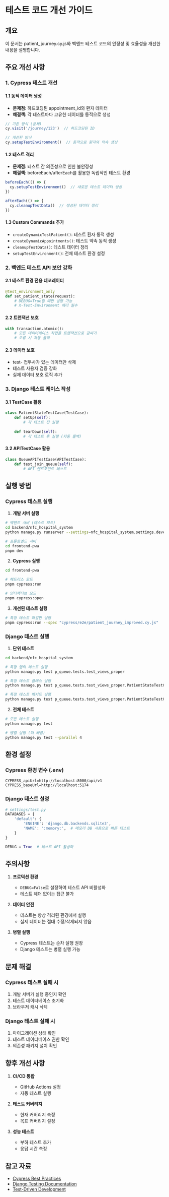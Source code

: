 # 테스트 코드 개선 가이드

## 개요
이 문서는 patient_journey.cy.js와 백엔드 테스트 코드의 안정성 및 효율성을 개선한 내용을 설명합니다.

## 주요 개선 사항

### 1. Cypress 테스트 개선

#### 1.1 동적 데이터 생성
- **문제점**: 하드코딩된 appointment_id와 환자 데이터
- **해결책**: 각 테스트마다 고유한 데이터를 동적으로 생성

```javascript
// 기존 방식 (문제)
cy.visit('/journey/123')  // 하드코딩된 ID

// 개선된 방식
cy.setupTestEnvironment()  // 동적으로 환자와 약속 생성
```

#### 1.2 테스트 격리
- **문제점**: 테스트 간 의존성으로 인한 불안정성
- **해결책**: beforeEach/afterEach를 활용한 독립적인 테스트 환경

```javascript
beforeEach(() => {
  cy.setupTestEnvironment()  // 새로운 테스트 데이터 생성
})

afterEach(() => {
  cy.cleanupTestData()  // 생성된 데이터 정리
})
```

#### 1.3 Custom Commands 추가
- `createDynamicTestPatient()`: 테스트 환자 동적 생성
- `createDynamicAppointments()`: 테스트 약속 동적 생성
- `cleanupTestData()`: 테스트 데이터 정리
- `setupTestEnvironment()`: 전체 테스트 환경 설정

### 2. 백엔드 테스트 API 보안 강화

#### 2.1 테스트 환경 전용 데코레이터
```python
@test_environment_only
def set_patient_state(request):
    # DEBUG=True일 때만 실행 가능
    # X-Test-Environment 헤더 필수
```

#### 2.2 트랜잭션 보호
```python
with transaction.atomic():
    # 모든 데이터베이스 작업을 트랜잭션으로 감싸기
    # 오류 시 자동 롤백
```

#### 2.3 데이터 보호
- test- 접두사가 있는 데이터만 삭제
- 테스트 사용자 검증 강화
- 실제 데이터 보호 로직 추가

### 3. Django 테스트 케이스 작성

#### 3.1 TestCase 활용
```python
class PatientStateTestCase(TestCase):
    def setUp(self):
        # 각 테스트 전 실행
        
    def tearDown(self):
        # 각 테스트 후 실행 (자동 롤백)
```

#### 3.2 APITestCase 활용
```python
class QueueAPITestCase(APITestCase):
    def test_join_queue(self):
        # API 엔드포인트 테스트
```

## 실행 방법

### Cypress 테스트 실행

1. **개발 서버 실행**
```bash
# 백엔드 서버 (테스트 모드)
cd backend/nfc_hospital_system
python manage.py runserver --settings=nfc_hospital_system.settings.development

# 프론트엔드 서버
cd frontend-pwa
pnpm dev
```

2. **Cypress 실행**
```bash
cd frontend-pwa

# 헤드리스 모드
pnpm cypress:run

# 인터랙티브 모드
pnpm cypress:open
```

3. **개선된 테스트 실행**
```bash
# 특정 테스트 파일만 실행
pnpm cypress:run --spec "cypress/e2e/patient_journey_improved.cy.js"
```

### Django 테스트 실행

1. **단위 테스트**
```bash
cd backend/nfc_hospital_system

# 특정 앱의 테스트 실행
python manage.py test p_queue.tests.test_views_proper

# 특정 테스트 클래스 실행
python manage.py test p_queue.tests.test_views_proper.PatientStateTestCase

# 특정 테스트 메서드 실행
python manage.py test p_queue.tests.test_views_proper.PatientStateTestCase.test_patient_state_creation
```

2. **전체 테스트**
```bash
# 모든 테스트 실행
python manage.py test

# 병렬 실행 (더 빠름)
python manage.py test --parallel 4
```

## 환경 설정

### Cypress 환경 변수 (.env)
```
CYPRESS_apiUrl=http://localhost:8000/api/v1
CYPRESS_baseUrl=http://localhost:5174
```

### Django 테스트 설정
```python
# settings/test.py
DATABASES = {
    'default': {
        'ENGINE': 'django.db.backends.sqlite3',
        'NAME': ':memory:',  # 메모리 DB 사용으로 빠른 테스트
    }
}

DEBUG = True  # 테스트 API 활성화
```

## 주의사항

1. **프로덕션 환경**
   - `DEBUG=False`로 설정하여 테스트 API 비활성화
   - 테스트 헤더 없이는 접근 불가

2. **데이터 안전**
   - 테스트는 항상 격리된 환경에서 실행
   - 실제 데이터는 절대 수정/삭제되지 않음

3. **병렬 실행**
   - Cypress 테스트는 순차 실행 권장
   - Django 테스트는 병렬 실행 가능

## 문제 해결

### Cypress 테스트 실패 시
1. 개발 서버가 실행 중인지 확인
2. 테스트 데이터베이스 초기화
3. 브라우저 캐시 삭제

### Django 테스트 실패 시
1. 마이그레이션 상태 확인
2. 테스트 데이터베이스 권한 확인
3. 의존성 패키지 설치 확인

## 향후 개선 사항

1. **CI/CD 통합**
   - GitHub Actions 설정
   - 자동 테스트 실행

2. **테스트 커버리지**
   - 현재 커버리지 측정
   - 목표 커버리지 설정

3. **성능 테스트**
   - 부하 테스트 추가
   - 응답 시간 측정

## 참고 자료

- [Cypress Best Practices](https://docs.cypress.io/guides/references/best-practices)
- [Django Testing Documentation](https://docs.djangoproject.com/en/5.0/topics/testing/)
- [Test-Driven Development](https://en.wikipedia.org/wiki/Test-driven_development)